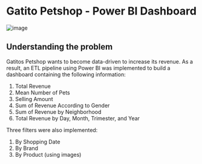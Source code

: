 # Gatito Petshop - Power BI Dashboard

![image](https://github.com/user-attachments/assets/fc0c0a83-19e5-4094-b001-090231ed1d26)

## Understanding the problem
Gatitos Petshop wants to become data-driven to increase its revenue. As a result, an ETL pipeline using Power BI was implemented to build a dashboard containing the following information:
1. Total Revenue
2. Mean Number of Pets
3. Selling Amount
4. Sum of Revenue According to Gender
5. Sum of Revenue by Neighborhood
6. Total Revenue by Day, Month, Trimester, and Year

Three filters were also implemented:
1. By Shopping Date
2. By Brand
3. By Product (using images)


